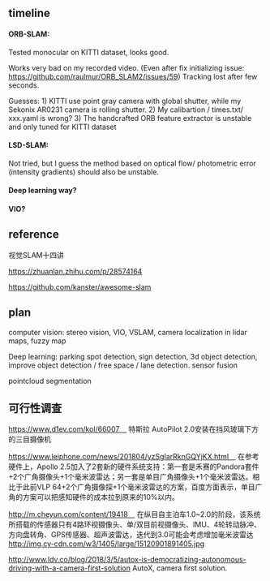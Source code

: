 ## timeline

#### ORB-SLAM: 
Tested monocular on KITTI dataset, looks good.

Works very bad on my recorded video. (Even after fix initializing issue: https://github.com/raulmur/ORB_SLAM2/issues/59)
Tracking lost after few seconds.

Guesses: 1) KITTI use point gray camera with global shutter, while my Sekonix AR0231 camera is rolling shutter. 
2) My calibartion / times.txt/ xxx.yaml is wrong?
3) The handcrafted ORB feature extractor is unstable and only tuned for KITTI dataset

#### LSD-SLAM:
Not tried, but I guess the method based on optical flow/ photometric error (intensity gradients) should also be unstable.

#### Deep learning way?
#### VIO?


## reference
视觉SLAM十四讲

https://zhuanlan.zhihu.com/p/28574164

https://github.com/kanster/awesome-slam


## plan
computer vision: stereo vision, VIO, VSLAM, camera localization in lidar maps, fuzzy map

Deep learning: parking spot detection, sign detection, 3d object detection, improve object detection / free space / lane detection.
sensor fusion

pointcloud segmentation

## 可行性调查
https://www.d1ev.com/kol/66007　
特斯拉 AutoPilot 2.0安装在挡风玻璃下方的三目摄像机

https://www.leiphone.com/news/201804/yzSgIarRknGQYjKX.html　
在参考硬件上，Apollo 2.5加入了2套新的硬件系统支持：第一套是禾赛的Pandora套件+2个广角摄像头+1个毫米波雷达；另一套是单目广角摄像头+1个毫米波雷达。相比于此前VLP 64+2个广角摄像探+1个毫米波雷达的方案，百度方面表示，单目广角的方案可以把感知硬件的成本拉到原来的10%以内。

http://m.cheyun.com/content/19418　
在纵目自主泊车1.0~2.0的阶段，该系统所搭载的传感器只有4路环视摄像头、单/双目前视摄像头、IMU、4轮转动脉冲、方向盘转角、GPS传感器、超声波雷达，迭代到3.0可能会考虑增加毫米波雷达
http://img.cy-cdn.com/w3/1405/large/15120901891405.jpg

http://www.ldv.co/blog/2018/3/5/autox-is-democratizing-autonomous-driving-with-a-camera-first-solution
AutoX, camera first solution.

